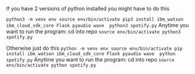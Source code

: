 If you have 2 versions of python installed you might have to do this

`
python3 -m venv env
source env/bin/activate
pip3 install ibm_watson ibm_cloud_sdk_core Flask pyaudio wave 
python3 spotify.py
`
Anytime you want to run the program:
cd into repo
`
source env/bin/activate
python3 spotify.py
`




Otherwise just do this
`
python -m venv env
source env/bin/activate
pip install ibm_watson ibm_cloud_sdk_core Flask pyaudio wave 
python spotify.py
`
Anytime you want to run the program:
cd into repo
`
source env/bin/activate
python spotify.py
`

